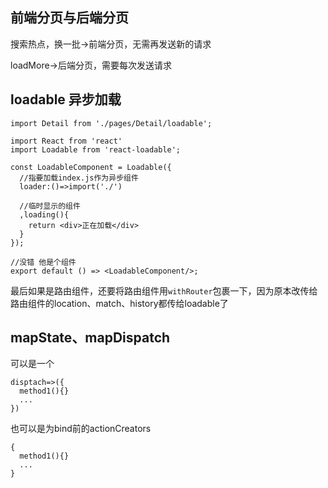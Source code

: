 ## 前端分页与后端分页
搜索热点，换一批->前端分页，无需再发送新的请求

loadMore->后端分页，需要每次发送请求

## loadable 异步加载
```
import Detail from './pages/Detail/loadable';
```
```
import React from 'react'
import Loadable from 'react-loadable';

const LoadableComponent = Loadable({
  //指要加载index.js作为异步组件
  loader:()=>import('./')

  //临时显示的组件
  ,loading(){
    return <div>正在加载</div>
  }
});

//没错 他是个组件
export default () => <LoadableComponent/>;
```

最后如果是路由组件，还要将路由组件用`withRouter`包裹一下，因为原本改传给路由组件的location、match、history都传给loadable了

## mapState、mapDispatch
可以是一个
```
disptach=>({
  method1(){}
  ...
})
```

也可以是为bind前的actionCreators
```
{
  method1(){}
  ...
}
```
